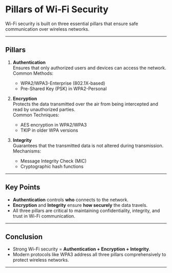 # Pillars of Wi-Fi Security

Wi-Fi security is built on three essential pillars that ensure safe communication over wireless networks.

---

## **Pillars**

1. **Authentication**  
   Ensures that only authorized users and devices can access the network.  
   Common Methods:
   - WPA2/WPA3-Enterprise (802.1X-based)
   - Pre-Shared Key (PSK) in WPA2-Personal

2. **Encryption**  
   Protects the data transmitted over the air from being intercepted and read by unauthorized parties.  
   Common Techniques:
   - AES encryption in WPA2/WPA3
   - TKIP in older WPA versions

3. **Integrity**  
   Guarantees that the transmitted data is not altered during transmission.  
   Mechanisms:
   - Message Integrity Check (MIC)
   - Cryptographic hash functions

---

## **Key Points**

- **Authentication** controls **who** connects to the network.
- **Encryption** and **Integrity** ensure **how securely** the data travels.
- All three pillars are critical to maintaining confidentiality, integrity, and trust in Wi-Fi communication.

---

## **Conclusion**

- Strong Wi-Fi security = **Authentication + Encryption + Integrity**.
- Modern protocols like WPA3 address all three pillars comprehensively to protect wireless networks.

---